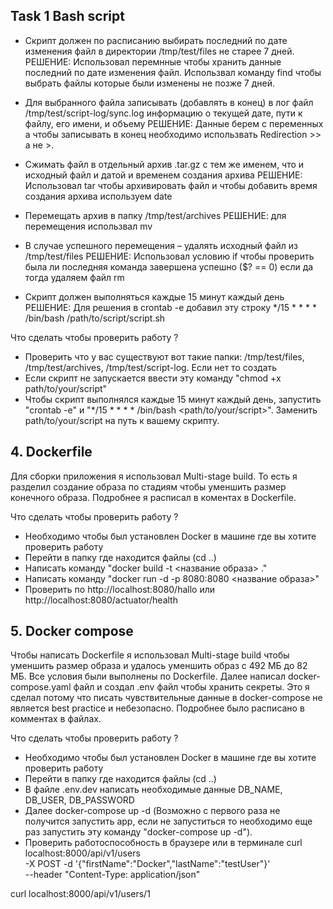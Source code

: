 ## Task 1 Bash script

- Скрипт должен по расписанию выбирать последний по дате изменения файл в директории
/tmp/test/files не старее 7 дней.
РЕШЕНИЕ: Использовал перемнные чтобы хранить данные последний по дате изменения файл. Использвал команду find чтобы выбрать файлы которые были изменены не позже 7 дней.

- Для выбранного файла записывать (добавлять в конец) в лог файл /tmp/test/script-log/sync.log
информацию о текущей дате, пути к файлу, его имени, и объему
РЕШЕНИЕ: Данные берем с переменных а чтобы записывать в конец необходимо использвать Redirection >>  а не >.

- Сжимать файл в отдельный архив .tar.gz с тем же именем, что и исходный файл и датой и временем
создания архива
РЕШЕНИЕ: Использовал tar чтобы архивировать файл и чтобы добавить время создания архива используем date 

- Перемещать архив в папку /tmp/test/archives
РЕШЕНИЕ: для перемещения использвал mv

- В случае успешного перемещения – удалять исходный файл из /tmp/test/files
РЕШЕНИЕ: Использовал условию if чтобы проверить была ли последняя команда завершена успешно ($? == 0) если да тогда удаляем файл rm

- Скрипт должен выполняться каждые 15 минут каждый день
РЕШЕНИЕ: Для решения в crontab -e добавил эту строку */15 * * * * /bin/bash /path/to/script/script.sh


Что сделать чтобы проверить работу ?
- Проверить что у вас существуют вот такие папки: /tmp/test/files, /tmp/test/archives, /tmp/test/script-log. Если нет то создать
- Если скрипт не запускается ввести эту команду "chmod +x path/to/your/script"
- Чтобы скрипт выполнялся каждые 15 минут каждый день, запустить "crontab -e"  и "*/15 * * * * /bin/bash <path/to/your/script>". Заменить path/to/your/script на путь к вашему скрипту.

## 4. Dockerfile

Для сборки приложения я использовал Multi-stage build. То есть я разделил создание образа по стадиям чтобы уменшить размер конечного образа. Подробнее я расписал в коментах в Dockerfile.

Что сделать чтобы проверить работу ?
- Необходимо чтобы был установлен Docker в машине где вы хотите проверить работу
- Перейти в папку где находится файлы (cd ..)
- Написать команду "docker build -t <название образа> ."
- Написать команду "docker run -d -p 8080:8080 <название образа>"
- Проверить по http://localhost:8080/hallo или http://localhost:8080/actuator/health 


## 5. Docker compose


Чтобы написать Dockerfile я использовал Multi-stage build чтобы уменшить размер образа и удалось уменшить образ с 492 МБ до 82 МБ. Все условия были выполнены по Dockerfile. 
Далее написал docker-compose.yaml файл и создал .env файл чтобы хранить секреты. Это я сделал потому что писать чувствительные данные в docker-compose не является best practice и небезопасно. Подробнее было расписано в комментах в файлах.

Что сделать чтобы проверить работу ?
- Необходимо чтобы был установлен Docker в машине где вы хотите проверить работу
- Перейти в папку где находится файлы (cd ..)
- В файле .env.dev написать необходимые данные DB_NAME, DB_USER, DB_PASSWORD
- Далее docker-compose up -d (Возможно с первого раза не получится запустить app, если не запуститься то необходимо еще раз  запустить эту команду "docker-compose up -d"). 
- Проверить работоспособность в браузере или в терминале
curl localhost:8000/api/v1/users \
  -X POST -d '{"firstName":"Docker","lastName":"testUser"}' \
  --header "Content-Type: application/json"

curl localhost:8000/api/v1/users/1

